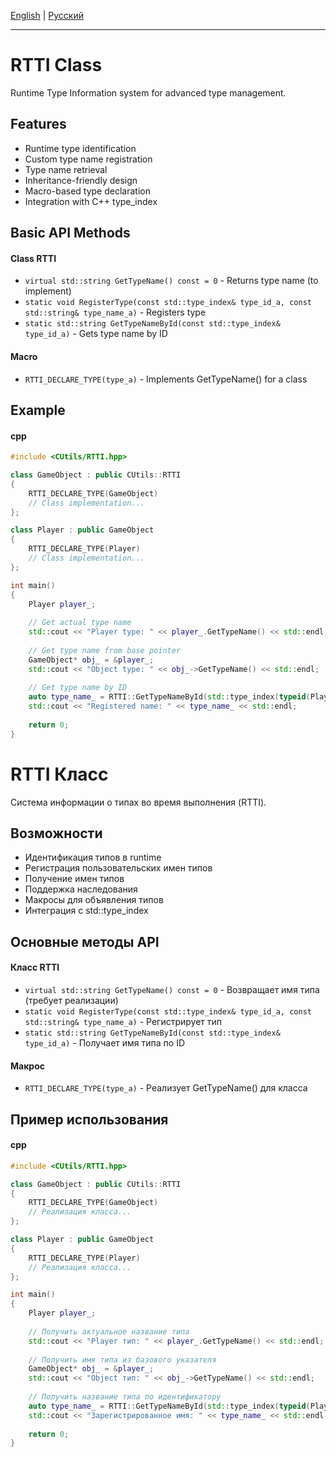 [English](#en) | [Русский](#ru)

---

<a id="en"></a>
# RTTI Class

Runtime Type Information system for advanced type management.

## Features
- Runtime type identification
- Custom type name registration
- Type name retrieval
- Inheritance-friendly design
- Macro-based type declaration
- Integration with C++ type_index

## Basic API Methods
#### Class RTTI
- `virtual std::string GetTypeName() const = 0` - Returns type name (to implement)
- `static void RegisterType(const std::type_index& type_id_a, const std::string& type_name_a)` - Registers type
- `static std::string GetTypeNameById(const std::type_index& type_id_a)` - Gets type name by ID

#### Macro
- `RTTI_DECLARE_TYPE(type_a)` - Implements GetTypeName() for a class

## Example
#### cpp
```cpp
#include <CUtils/RTTI.hpp>

class GameObject : public CUtils::RTTI 
{
    RTTI_DECLARE_TYPE(GameObject)
    // Class implementation...
};

class Player : public GameObject 
{
    RTTI_DECLARE_TYPE(Player)
    // Class implementation...
};

int main()
{
    Player player_;
    
    // Get actual type name
    std::cout << "Player type: " << player_.GetTypeName() << std::endl;
    
    // Get type name from base pointer
    GameObject* obj_ = &player_;
    std::cout << "Object type: " << obj_->GetTypeName() << std::endl;
    
    // Get type name by ID
    auto type_name_ = RTTI::GetTypeNameById(std::type_index(typeid(Player)));
    std::cout << "Registered name: " << type_name_ << std::endl;
    
    return 0;
}
```

<a id="ru"></a>

# RTTI Класс
Система информации о типах во время выполнения (RTTI).

## Возможности
- Идентификация типов в runtime
- Регистрация пользовательских имен типов
- Получение имен типов
- Поддержка наследования
- Макросы для объявления типов
- Интеграция с std::type_index

## Основные методы API
#### Класс RTTI
- `virtual std::string GetTypeName() const = 0` - Возвращает имя типа (требует реализации)
- `static void RegisterType(const std::type_index& type_id_a, const std::string& type_name_a)` - Регистрирует тип
- `static std::string GetTypeNameById(const std::type_index& type_id_a)` - Получает имя типа по ID

#### Макрос
- `RTTI_DECLARE_TYPE(type_a)` - Реализует GetTypeName() для класса

## Пример использования
#### cpp
```cpp
#include <CUtils/RTTI.hpp>

class GameObject : public CUtils::RTTI 
{
    RTTI_DECLARE_TYPE(GameObject)
    // Реализация класса...
};

class Player : public GameObject 
{
    RTTI_DECLARE_TYPE(Player)
    // Реализация класса...
};

int main()
{
    Player player_;
    
    // Получить актуальное название типа
    std::cout << "Player тип: " << player_.GetTypeName() << std::endl;
    
    // Получить имя типа из базового указателя
    GameObject* obj_ = &player_;
    std::cout << "Object тип: " << obj_->GetTypeName() << std::endl;
    
    // Получить название типа по идентификатору
    auto type_name_ = RTTI::GetTypeNameById(std::type_index(typeid(Player)));
    std::cout << "Зарегистрированное имя: " << type_name_ << std::endl;
    
    return 0;
}
```